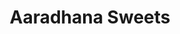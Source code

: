 ---
title: "Aaradhana Sweets"
url: /bibvewadi-pune-maharashtra-india/aaradhana-sweets/
shop: Allgemein
---